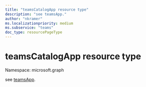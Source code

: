 ```yaml
---
title: "teamsCatalogApp resource type"
description: "see teamsApp."
author: "nkramer"
ms.localizationpriority: medium
ms.subservice: "teams"
doc_type: resourcePageType
---
```


# teamsCatalogApp resource type

Namespace: microsoft.graph

see [teamsApp](teamsapp.md).

